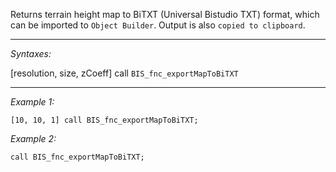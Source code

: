 Returns terrain height map to BiTXT (Universal Bistudio TXT) format, which can be imported to `Object Builder`. Output is also `copied to clipboard`.


---
*Syntaxes:*

[resolution, size, zCoeff] call `BIS_fnc_exportMapToBiTXT`

---
*Example 1:*

```sqf
[10, 10, 1] call BIS_fnc_exportMapToBiTXT;
```

*Example 2:*

```sqf
call BIS_fnc_exportMapToBiTXT;
```